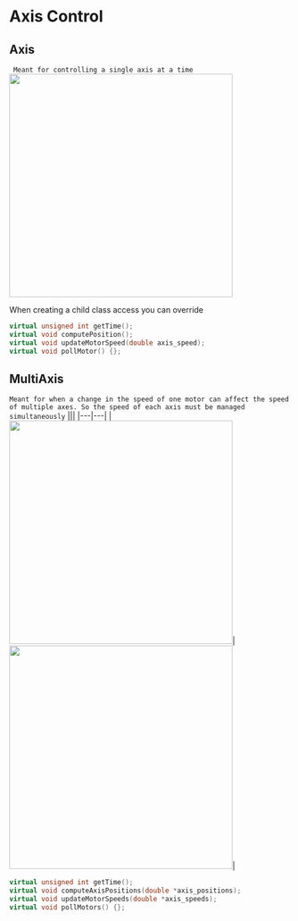# Axis Control
## Axis
``` Meant for controlling a single axis at a time```
<img src="imgs/collab.png" width= "400">

When creating a child class access you can override
``` cpp
virtual unsigned int getTime();
virtual void computePosition();
virtual void updateMotorSpeed(double axis_speed);
virtual void pollMotor() {};
```
## MultiAxis
```Meant for when a change in the speed of one motor can affect the speed of multiple axes. So the speed of each axis must be managed simultaneously```
|||
|---|---|
|<img src="imgs/Differential-drive.png" width= "400">|<img src="imgs/wrists.jpeg" width= "400">|

``` cpp
virtual unsigned int getTime();
virtual void computeAxisPositions(double *axis_positions);
virtual void updateMotorSpeeds(double *axis_speeds);
virtual void pollMotors() {};
```